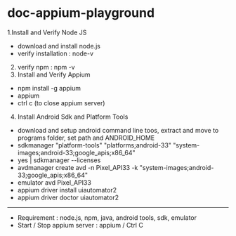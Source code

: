 # doc-appium-playground

1.Install and Verify Node JS
  - download and install node.js
  - verify installation : node-v
2. verify npm : npm -v
3. Install and Verify Appium
  - npm install -g appium
  - appium
  - ctrl c (to close appium server)
4. Install Android Sdk and Platform Tools
  - download and setup android command line toos, extract and move to programs folder, set path and ANDROID_HOME
  - sdkmanager "platform-tools" "platforms;android-33" "system-images;android-33;google_apis;x86_64"
  - yes | sdkmanager --licenses
- avdmanager create avd -n Pixel_API33 -k "system-images;android-33;google_apis;x86_64"
- emulator avd Pixel_API33
- appium driver install uiautomator2
- appium driver doctor uiautomator2

--------------------------------------------------------------
- Requirement : node.js, npm, java, android tools, sdk, emulator
- Start / Stop appium server : appium / Ctrl C

